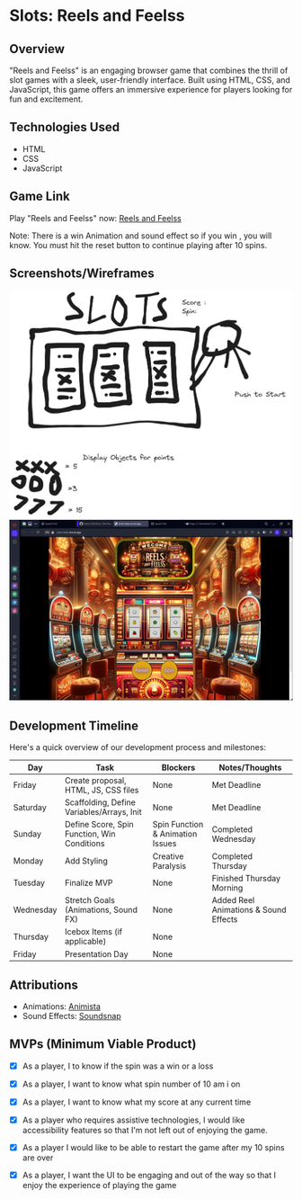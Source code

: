 # Slots: Reels and Feelss

## Overview
"Reels and Feelss" is an engaging browser game that combines the thrill of slot games with a sleek, user-friendly interface. Built using HTML, CSS, and JavaScript, this game offers an immersive experience for players looking for fun and excitement.

## Technologies Used
- HTML
- CSS
- JavaScript

## Game Link
Play "Reels and Feelss" now: [Reels and Feelss](https://slots-beta.vercel.app)

Note: There is a win Animation and sound effect so if you win , you will know.
You must hit the reset button to continue playing after 10 spins.

## Screenshots/Wireframes
![Alt text](Assets/image.png)
![Alt text](<Assets/Reels and Feels IMG.jpg>)
## Development Timeline
Here's a quick overview of our development process and milestones:

| Day         | Task                                       | Blockers                                    | Notes/Thoughts                          |
|-------------|--------------------------------------------|---------------------------------------------|-----------------------------------------|
| Friday      | Create proposal, HTML, JS, CSS files       | None                                        | Met Deadline                            |
| Saturday    | Scaffolding, Define Variables/Arrays, Init | None                                        | Met Deadline                            |
| Sunday      | Define Score, Spin Function, Win Conditions| Spin Function & Animation Issues            | Completed Wednesday                     |
| Monday      | Add Styling                                | Creative Paralysis                          | Completed Thursday                      |
| Tuesday     | Finalize MVP                               | None                                        | Finished Thursday Morning               |
| Wednesday   | Stretch Goals (Animations, Sound FX)       | None                                        | Added Reel Animations & Sound Effects   |
| Thursday    | Icebox Items (if applicable)               | None                                        |                                         |
| Friday      | Presentation Day                           | None                                        |                                         |

## Attributions
- Animations: [Animista](https://animista.net/)
- Sound Effects: [Soundsnap](https://www.soundsnap.com)

## MVPs (Minimum Viable Product)
- [x]  As a player, I to know if the spin was a win or a loss
- [x]  As a player, I want to know what spin number of 10 am i on 
- [x] As a player, I want to know what  my score at any current time
- [x] As a player who requires assistive technologies, I would like accessibility features so that I'm not     left out of enjoying the game.
- [x] As a player I would like to be able to restart the game after my 10 spins are over 
- [x]  As a player, I want the UI to be engaging and out of the way so that I enjoy the experience of playing the game


